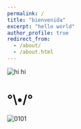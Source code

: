 ```yaml
---
permalink: /
title: "bienvenida"
excerpt: "hello world"
author_profile: true
redirect_from: 
  - /about/
  - /about.html
---
```


![hi hi](https://web.archive.org/web/20090831065504/http://geocities.com/globesbylp/niceperson/hi.gif)
# °\•/°
![0101](https://web.archive.org/web/20091026161920/http://de.geocities.com/crono21588/_derived/wichtige_personen.htm_cmp_zero110_bnr.gif)
